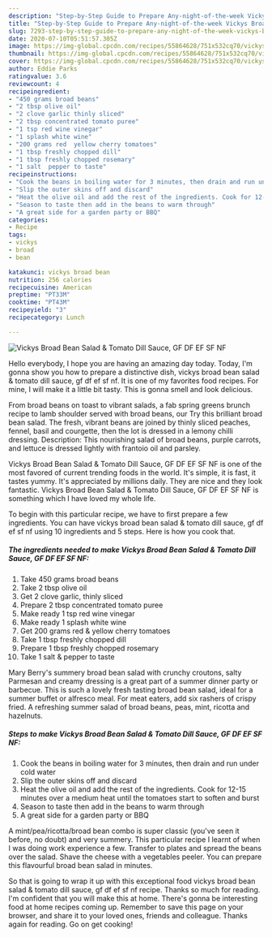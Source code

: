 ```yaml
---
description: "Step-by-Step Guide to Prepare Any-night-of-the-week Vickys Broad Bean Salad &amp;amp; Tomato Dill Sauce, GF DF EF SF NF"
title: "Step-by-Step Guide to Prepare Any-night-of-the-week Vickys Broad Bean Salad &amp;amp; Tomato Dill Sauce, GF DF EF SF NF"
slug: 7293-step-by-step-guide-to-prepare-any-night-of-the-week-vickys-broad-bean-salad-and-amp-tomato-dill-sauce-gf-df-ef-sf-nf
date: 2020-07-10T05:51:57.305Z
image: https://img-global.cpcdn.com/recipes/55864628/751x532cq70/vickys-broad-bean-salad-tomato-dill-sauce-gf-df-ef-sf-nf-recipe-main-photo.jpg
thumbnail: https://img-global.cpcdn.com/recipes/55864628/751x532cq70/vickys-broad-bean-salad-tomato-dill-sauce-gf-df-ef-sf-nf-recipe-main-photo.jpg
cover: https://img-global.cpcdn.com/recipes/55864628/751x532cq70/vickys-broad-bean-salad-tomato-dill-sauce-gf-df-ef-sf-nf-recipe-main-photo.jpg
author: Eddie Parks
ratingvalue: 3.6
reviewcount: 4
recipeingredient:
- "450 grams broad beans"
- "2 tbsp olive oil"
- "2 clove garlic thinly sliced"
- "2 tbsp concentrated tomato puree"
- "1 tsp red wine vinegar"
- "1 splash white wine"
- "200 grams red  yellow cherry tomatoes"
- "1 tbsp freshly chopped dill"
- "1 tbsp freshly chopped rosemary"
- "1 salt  pepper to taste"
recipeinstructions:
- "Cook the beans in boiling water for 3 minutes, then drain and run under cold water"
- "Slip the outer skins off and discard"
- "Heat the olive oil and add the rest of the ingredients. Cook for 12-15 minutes over a medium heat until the tomatoes start to soften and burst"
- "Season to taste then add in the beans to warm through"
- "A great side for a garden party or BBQ"
categories:
- Recipe
tags:
- vickys
- broad
- bean

katakunci: vickys broad bean 
nutrition: 256 calories
recipecuisine: American
preptime: "PT33M"
cooktime: "PT43M"
recipeyield: "3"
recipecategory: Lunch

---
```



![Vickys Broad Bean Salad &amp; Tomato Dill Sauce, GF DF EF SF NF](https://img-global.cpcdn.com/recipes/55864628/751x532cq70/vickys-broad-bean-salad-tomato-dill-sauce-gf-df-ef-sf-nf-recipe-main-photo.jpg)

Hello everybody, I hope you are having an amazing day today. Today, I'm gonna show you how to prepare a distinctive dish, vickys broad bean salad &amp; tomato dill sauce, gf df ef sf nf. It is one of my favorites food recipes. For mine, I will make it a little bit tasty. This is gonna smell and look delicious.

From broad beans on toast to vibrant salads, a fab spring greens brunch recipe to lamb shoulder served with broad beans, our Try this brilliant broad bean salad. The fresh, vibrant beans are joined by thinly sliced peaches, fennel, basil and courgette, then the lot is dressed in a lemony chilli dressing. Description: This nourishing salad of broad beans, purple carrots, and lettuce is dressed lightly with frantoio oil and parsley.

Vickys Broad Bean Salad &amp; Tomato Dill Sauce, GF DF EF SF NF is one of the most favored of current trending foods in the world. It's simple, it is fast, it tastes yummy. It's appreciated by millions daily. They are nice and they look fantastic. Vickys Broad Bean Salad &amp; Tomato Dill Sauce, GF DF EF SF NF is something which I have loved my whole life.


To begin with this particular recipe, we have to first prepare a few ingredients. You can have vickys broad bean salad &amp; tomato dill sauce, gf df ef sf nf using 10 ingredients and 5 steps. Here is how you cook that.

<!--inarticleads1-->

##### The ingredients needed to make Vickys Broad Bean Salad &amp; Tomato Dill Sauce, GF DF EF SF NF:

1. Take 450 grams broad beans
1. Take 2 tbsp olive oil
1. Get 2 clove garlic, thinly sliced
1. Prepare 2 tbsp concentrated tomato puree
1. Make ready 1 tsp red wine vinegar
1. Make ready 1 splash white wine
1. Get 200 grams red &amp; yellow cherry tomatoes
1. Take 1 tbsp freshly chopped dill
1. Prepare 1 tbsp freshly chopped rosemary
1. Take 1 salt &amp; pepper to taste


Mary Berry&#39;s summery broad bean salad with crunchy croutons, salty Parmesan and creamy dressing is a great part of a summer dinner party or barbecue. This is such a lovely fresh tasting broad bean salad, ideal for a summer buffet or alfresco meal. For meat eaters, add six rashers of crispy fried. A refreshing summer salad of broad beans, peas, mint, ricotta and hazelnuts. 

<!--inarticleads2-->

##### Steps to make Vickys Broad Bean Salad &amp; Tomato Dill Sauce, GF DF EF SF NF:

1. Cook the beans in boiling water for 3 minutes, then drain and run under cold water
1. Slip the outer skins off and discard
1. Heat the olive oil and add the rest of the ingredients. Cook for 12-15 minutes over a medium heat until the tomatoes start to soften and burst
1. Season to taste then add in the beans to warm through
1. A great side for a garden party or BBQ


A mint/pea/ricotta/broad bean combo is super classic (you&#39;ve seen it before, no doubt) and very summery. This particular recipe I learnt of when I was doing work experience a few. Transfer to plates and spread the beans over the salad. Shave the cheese with a vegetables peeler. You can prepare this flavourful broad bean salad in minutes. 

So that is going to wrap it up with this exceptional food vickys broad bean salad &amp; tomato dill sauce, gf df ef sf nf recipe. Thanks so much for reading. I'm confident that you will make this at home. There's gonna be interesting food at home recipes coming up. Remember to save this page on your browser, and share it to your loved ones, friends and colleague. Thanks again for reading. Go on get cooking!
